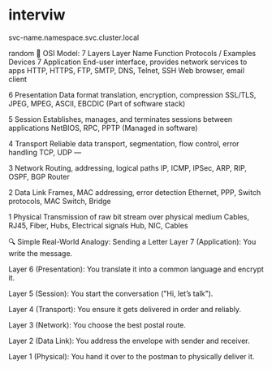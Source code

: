 # interviw

svc-name.namespace.svc.cluster.local


random
🧱 OSI Model: 7 Layers
Layer	Name	Function	Protocols / Examples	Devices
7	Application	End-user interface, provides network services to apps	HTTP, HTTPS, FTP, SMTP, DNS, Telnet, SSH	Web browser, email client

6	Presentation	Data format translation, encryption, compression	SSL/TLS, JPEG, MPEG, ASCII, EBCDIC	(Part of software stack)

5	Session	Establishes, manages, and terminates sessions between applications	NetBIOS, RPC, PPTP	(Managed in software)

4	Transport	Reliable data transport, segmentation, flow control, error handling	TCP, UDP	—

3	Network	Routing, addressing, logical paths	IP, ICMP, IPSec, ARP, RIP, OSPF, BGP	Router

2	Data Link	Frames, MAC addressing, error detection	Ethernet, PPP, Switch protocols, MAC	Switch, Bridge

1	Physical	Transmission of raw bit stream over physical medium	Cables, RJ45, Fiber, Hubs, Electrical signals	Hub, NIC, Cables

🔍 Simple Real-World Analogy: Sending a Letter
Layer 7 (Application): You write the message.

Layer 6 (Presentation): You translate it into a common language and encrypt it.

Layer 5 (Session): You start the conversation ("Hi, let’s talk").

Layer 4 (Transport): You ensure it gets delivered in order and reliably.

Layer 3 (Network): You choose the best postal route.

Layer 2 (Data Link): You address the envelope with sender and receiver.

Layer 1 (Physical): You hand it over to the postman to physically deliver it.
